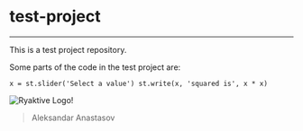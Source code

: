 # test-project
------------------------------

This is a test project repository.


Some parts of the code in the test project are:

`x = st.slider('Select a value')
st.write(x, 'squared is', x * x)`


![Ryaktive Logo!](/documents/test-project/documentation/[R]_logo.jpg "Ryaktive Logo")

> Aleksandar Anastasov
